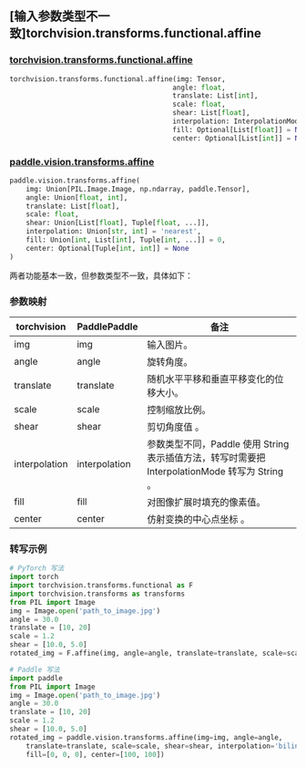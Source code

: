 ## [输入参数类型不一致]torchvision.transforms.functional.affine

### [torchvision.transforms.functional.affine](https://pytorch.org/vision/main/generated/torchvision.transforms.functional.affine.html)

```python
torchvision.transforms.functional.affine(img: Tensor,
                                        angle: float,
                                        translate: List[int],
                                        scale: float,
                                        shear: List[float],
                                        interpolation: InterpolationMode = InterpolationMode.NEAREST,
                                        fill: Optional[List[float]] = None,
                                        center: Optional[List[int]] = None)
```

### [paddle.vision.transforms.affine](https://www.paddlepaddle.org.cn/documentation/docs/zh/develop/api/paddle/vision/transforms/affine_cn.html)

```python
paddle.vision.transforms.affine(
    img: Union[PIL.Image.Image, np.ndarray, paddle.Tensor],
    angle: Union[float, int],
    translate: List[float],
    scale: float,
    shear: Union[List[float], Tuple[float, ...]],
    interpolation: Union[str, int] = 'nearest',
    fill: Union[int, List[int], Tuple[int, ...]] = 0,
    center: Optional[Tuple[int, int]] = None
)

```

两者功能基本一致，但参数类型不一致，具体如下：

### 参数映射

| torchvision | PaddlePaddle | 备注                                                         |
| ----------------------------------------- | -------------------------------- | ------------------------------------------------------------ |
| img                               | img  | 输入图片。 |
| angle                              | angle              | 旋转角度。 |
| translate                      | translate           | 随机水平平移和垂直平移变化的位移大小。       |
| scale                              | scale                      | 控制缩放比例。                             |
| shear                        | shear             | 剪切角度值 。   |
| interpolation   | interpolation        | 参数类型不同，Paddle 使用 String 表示插值方法，转写时需要把 InterpolationMode 转写为 String  。          |
| fill     | fill       | 对图像扩展时填充的像素值。    |
| center               | center  |  仿射变换的中心点坐标 。    |

### 转写示例

```python
# PyTorch 写法
import torch
import torchvision.transforms.functional as F
import torchvision.transforms as transforms
from PIL import Image
img = Image.open('path_to_image.jpg')
angle = 30.0
translate = [10, 20]
scale = 1.2
shear = [10.0, 5.0]
rotated_img = F.affine(img, angle=angle, translate=translate, scale=scale, shear=shear, interpolation=transforms.InterpolationMode.BILINEAR, fill=[0, 0, 0], center=[100, 100])

# Paddle 写法
import paddle
from PIL import Image
img = Image.open('path_to_image.jpg')
angle = 30.0
translate = [10, 20]
scale = 1.2
shear = [10.0, 5.0]
rotated_img = paddle.vision.transforms.affine(img=img, angle=angle,
    translate=translate, scale=scale, shear=shear, interpolation='bilinear',
    fill=[0, 0, 0], center=[100, 100])

```
